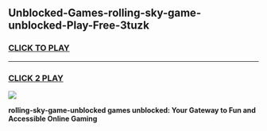 
## Unblocked-Games-rolling-sky-game-unblocked-Play-Free-3tuzk
<h3>
<a href="https://premium76.site?title=rolling-sky-game-unblocked&ref=23A">CLICK TO PLAY</a></h3>
<hr>

<h3>
<a href="https://premium76.site?title=rolling-sky-game-unblocked&ref=23A">CLICK 2 PLAY</a>
  
</h3>

<a href="https://premium76.site?title=rolling-sky-game-unblocked&ref=23A"><img src="https://clearcache.store/games.png"></a>


**rolling-sky-game-unblocked games unblocked: Your Gateway to Fun and Accessible Online Gaming**
